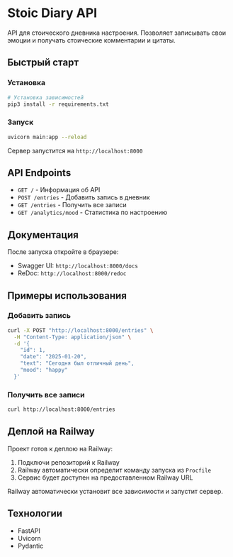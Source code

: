 # Stoic Diary API

API для стоического дневника настроения. Позволяет записывать свои эмоции и получать стоические комментарии и цитаты.

## Быстрый старт

### Установка

```bash
# Установка зависимостей
pip3 install -r requirements.txt
```

### Запуск

```bash
uvicorn main:app --reload
```

Сервер запустится на `http://localhost:8000`

## API Endpoints

- `GET /` - Информация об API
- `POST /entries` - Добавить запись в дневник
- `GET /entries` - Получить все записи
- `GET /analytics/mood` - Статистика по настроению

## Документация

После запуска откройте в браузере:
- Swagger UI: `http://localhost:8000/docs`
- ReDoc: `http://localhost:8000/redoc`

## Примеры использования

### Добавить запись

```bash
curl -X POST "http://localhost:8000/entries" \
  -H "Content-Type: application/json" \
  -d '{
    "id": 1,
    "date": "2025-01-20",
    "text": "Сегодня был отличный день",
    "mood": "happy"
  }'
```

### Получить все записи

```bash
curl http://localhost:8000/entries
```

## Деплой на Railway

Проект готов к деплою на Railway:

1. Подключи репозиторий к Railway
2. Railway автоматически определит команду запуска из `Procfile`
3. Сервис будет доступен на предоставленном Railway URL

Railway автоматически установит все зависимости и запустит сервер.

## Технологии

- FastAPI
- Uvicorn
- Pydantic


